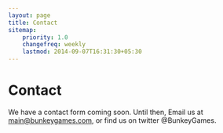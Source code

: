 ```yaml
---
layout: page
title: Contact
sitemap:
    priority: 1.0
    changefreq: weekly
    lastmod: 2014-09-07T16:31:30+05:30
---
```

# Contact

We have a contact form coming soon. Until then, Email us at main@bunkeygames.com, or find us on twitter @BunkeyGames.
